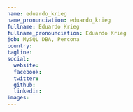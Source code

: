 ```yaml
---
name: eduardo_krieg
name_pronunciation: eduardo_krieg
fullname: Eduardo Krieg
fullname_pronounciation: Eduardo Krieg
job: MySQL DBA, Percona
country: 
tagline: 
social:
  website:
  facebook:
  twitter:
  github: 
  linkedin: 
images:
---
```

